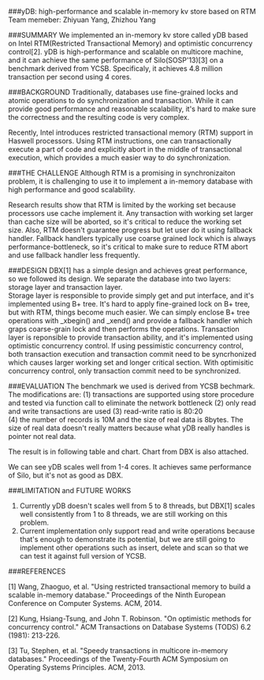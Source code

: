 ###yDB: high-performance and scalable in-memory kv store based on RTM
Team memeber: Zhiyuan Yang, Zhizhou Yang

###SUMMARY
We implemented an in-memory kv store called yDB based on Intel RTM(Restricted Transactional Memory) and optimistic concurrency control[2]. yDB is high-performance and scalable on multicore machine, and it can achieve the same performance of Silo(SOSP'13)[3] on a benchmark derived from YCSB. Specificaly, it achieves 4.8 million transaction per second using 4 cores.


###BACKGROUND
Traditionally, databases use fine-grained locks and atomic operations to do synchronization and transaction. While it can provide good performance and reasonable scalability, it's hard to make sure the correctness and the resulting code is very complex.  

Recently, Intel introduces restricted transactional memory (RTM) support in Haswell processors. Using RTM instructions, one can transactionally execute a part of code and explicitly abort in the middle of transactional execution, which provides a much easier way to do synchronization.

###THE CHALLENGE
Although RTM is a promising in synchronizaiton problem, it is challenging to use it to implement a in-memory database with high performance and good scalability. 

Research results show that RTM is limited by the working set because processors use cache implement it. Any transaction with working set larger than cache size will be aborted, so it's critical to reduce the working set size. Also, RTM doesn't guarantee progress but let user do it using fallback handler. Fallback handlers typically use coarse grained lock which is always performance-bottleneck, so it's critical to make sure to reduce RTM abort and use fallback handler less frequently.

###DESIGN
DBX[1] has a simple design and achieves great performance, so we followed its design. We separate the database into two layers: storage layer and transaction layer.  
Storage layer is responsible to provide simply get and put interface, and it's implemented using B+ tree. It's hard to apply fine-grained lock on B+ tree, but with RTM, things become much easier. We can simply enclose B+ tree operations with _xbegin() and _xend() and provide a fallback handler which graps coarse-grain lock and then performs the operations.
Transaction layer is reponsible to provide transaction ability, and it's implemented using optimistic concurrency control. If using pessimistic concurrency control, both transaction execution and transaction commit need to be syncrhonized which causes larger working set and longer critical section. With optimisitic concurrency control, only transaction commit need to be synchronized.  

###EVALUATION
The benchmark we used is derived from YCSB bechmark. The modifications are:
(1) transactions are supported using store procedure and tested via function call to eliminate the network bottleneck
(2) only read and write transactions are used 
(3) read-write ratio is 80:20  
(4) the number of records is 10M and the size of real data is 8bytes. The size of real data doesn't really matters because what yDB really handles is pointer not real data.

The result is in following table and chart. Chart from DBX is also attached. 

We can see yDB scales well from 1-4 cores. It achieves same performance of Silo, but it's not as good as DBX.

###LIMITATION and FUTURE WORKS
1. Currently yDB doesn't scales well from 5 to 8 threads, but DBX[1] scales well consistently from 1 to 8 threads, we are still working on this problem. 
2. Current implementation only support read and write operations because that's enough to demonstrate its potential, but we are still going to implement other operations such as insert, delete and scan so that we can test it against full version of YCSB. 

###REFERENCES

[1] Wang, Zhaoguo, et al. "Using restricted transactional memory to build a scalable in-memory database." Proceedings of the Ninth European Conference on Computer Systems. ACM, 2014.

[2] Kung, Hsiang-Tsung, and John T. Robinson. "On optimistic methods for concurrency control." ACM Transactions on Database Systems (TODS) 6.2 (1981): 213-226.

[3] Tu, Stephen, et al. "Speedy transactions in multicore in-memory databases." Proceedings of the Twenty-Fourth ACM Symposium on Operating Systems Principles. ACM, 2013.
